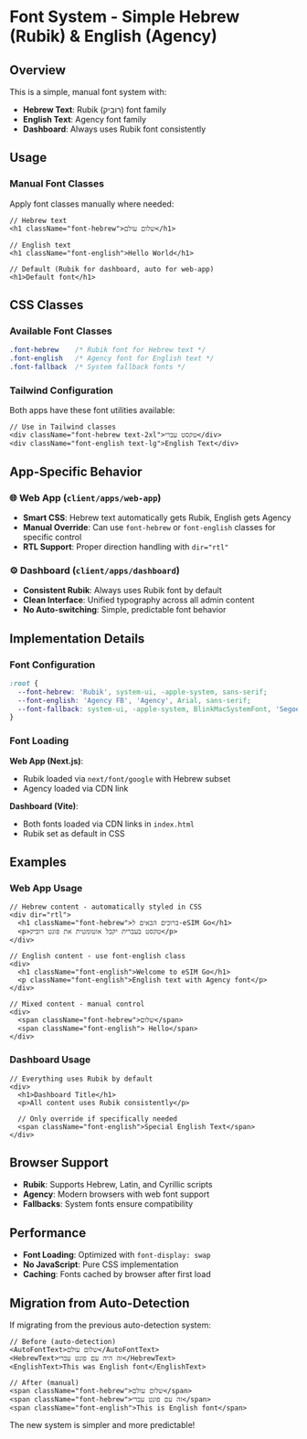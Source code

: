 # Font System - Simple Hebrew (Rubik) & English (Agency)

## Overview

This is a simple, manual font system with:
- **Hebrew Text**: Rubik (רוביק) font family  
- **English Text**: Agency font family
- **Dashboard**: Always uses Rubik font consistently

## Usage

### Manual Font Classes

Apply font classes manually where needed:

```tsx
// Hebrew text
<h1 className="font-hebrew">שלום עולם</h1>

// English text  
<h1 className="font-english">Hello World</h1>

// Default (Rubik for dashboard, auto for web-app)
<h1>Default font</h1>
```

## CSS Classes

### Available Font Classes

```css
.font-hebrew    /* Rubik font for Hebrew text */
.font-english   /* Agency font for English text */
.font-fallback  /* System fallback fonts */
```

### Tailwind Configuration

Both apps have these font utilities available:

```tsx
// Use in Tailwind classes
<div className="font-hebrew text-2xl">טקסט עברי</div>
<div className="font-english text-lg">English Text</div>
```

## App-Specific Behavior

### 🌐 Web App (`client/apps/web-app`)
- **Smart CSS**: Hebrew text automatically gets Rubik, English gets Agency
- **Manual Override**: Can use `font-hebrew` or `font-english` classes for specific control
- **RTL Support**: Proper direction handling with `dir="rtl"`

### ⚙️ Dashboard (`client/apps/dashboard`)  
- **Consistent Rubik**: Always uses Rubik font by default
- **Clean Interface**: Unified typography across all admin content
- **No Auto-switching**: Simple, predictable font behavior

## Implementation Details

### Font Configuration

```css
:root {
  --font-hebrew: 'Rubik', system-ui, -apple-system, sans-serif;
  --font-english: 'Agency FB', 'Agency', Arial, sans-serif;
  --font-fallback: system-ui, -apple-system, BlinkMacSystemFont, 'Segoe UI', sans-serif;
}
```

### Font Loading

**Web App (Next.js)**:
- Rubik loaded via `next/font/google` with Hebrew subset
- Agency loaded via CDN link

**Dashboard (Vite)**:
- Both fonts loaded via CDN links in `index.html`
- Rubik set as default in CSS

## Examples

### Web App Usage

```tsx
// Hebrew content - automatically styled in CSS
<div dir="rtl">
  <h1 className="font-hebrew">ברוכים הבאים ל-eSIM Go</h1>
  <p>טקסט בעברית יקבל אוטומטית את פונט רוביק</p>
</div>

// English content - use font-english class
<div>
  <h1 className="font-english">Welcome to eSIM Go</h1>
  <p className="font-english">English text with Agency font</p>
</div>

// Mixed content - manual control
<div>
  <span className="font-hebrew">שלום</span>
  <span className="font-english"> Hello</span>
</div>
```

### Dashboard Usage

```tsx
// Everything uses Rubik by default
<div>
  <h1>Dashboard Title</h1>
  <p>All content uses Rubik consistently</p>
  
  // Only override if specifically needed
  <span className="font-english">Special English Text</span>
</div>
```

## Browser Support

- **Rubik**: Supports Hebrew, Latin, and Cyrillic scripts
- **Agency**: Modern browsers with web font support  
- **Fallbacks**: System fonts ensure compatibility

## Performance

- **Font Loading**: Optimized with `font-display: swap`
- **No JavaScript**: Pure CSS implementation
- **Caching**: Fonts cached by browser after first load

## Migration from Auto-Detection

If migrating from the previous auto-detection system:

```tsx
// Before (auto-detection)
<AutoFontText>שלום עולם</AutoFontText>
<HebrewText>זה היה עם פונט עברי</HebrewText>
<EnglishText>This was English font</EnglishText>

// After (manual)
<span className="font-hebrew">שלום עולם</span>
<span className="font-hebrew">זה עם פונט עברי</span>  
<span className="font-english">This is English font</span>
```

The new system is simpler and more predictable! 